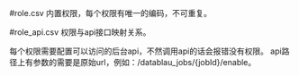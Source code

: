 #role.csv
内置权限，每个权限有唯一的编码，不可重复。

#role_api.csv
权限与api接口映射关系。

每个权限需要配置可以访问的后台api，不然调用api的话会报错没有权限。
api路径上有参数的需要是原始url，例如：/datablau_jobs/{jobId}/enable。